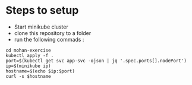 # Steps to setup
- Start minikube cluster
- clone this repository to a folder
- run the following commads : 
```
cd mohan-exercise
kubectl apply -f .
port=$(kubectl get svc app-svc -ojson | jq '.spec.ports[].nodePort')
ip=$(minikube ip)
hostname=$(echo $ip:$port)
curl -s $hostname
```
